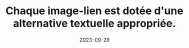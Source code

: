 ---
N: '112'
Rubrique: Images et médias
title: Chaque image-lien est dotée d'une alternative textuelle appropriée. 
detail: Chaque image-lien est dotée d'une alternative textuelle appropriée. 
abstract: 
categories: [" Images et médias"]
agrege: O4112-E023
opquast: '4 112'
indiceebook: '23'
description: "Règle n° 023"
before: "022"
weight: "023"
after: "024"
actif: '1'
layout: rules
date: 2023-09-28
tags: ["", ""]
objectif: ["", ""]
Meo: [""]
Controle: [""
]
Source: ["Opquast"]
Referentiel: [""]
Steps: ["", ""]
---